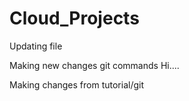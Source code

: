 # Cloud_Projects
Updating file

Making new changes git commands
Hi....

Making changes from tutorial/git